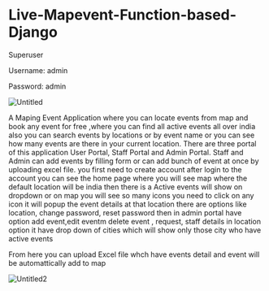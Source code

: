 # Live-Mapevent-Function-based-Django
Superuser

Username: admin

Password: admin

![Untitled](https://user-images.githubusercontent.com/90356288/210259190-222ead55-53b1-4dd5-9be2-27ebd19bc90c.png)

A Maping Event Application where you can locate events from map and book any event for free ,where you can find all active events all over india also you can search events by locations or by event name or you can see how many events are there in your current location. There are three portal of this application User Portal, Staff Portal and Admin Portal. Staff and Admin can add events by filling form or can add bunch of event at once by uploading excel file.
you first need to create account after login to the account you can see the home page where you will see map where the default location will be india 
then there is a Active events will show on dropdown or on map you will see so many icons you need to click on any icon it will popup the event details at that location 
there are options like location, change password, reset password then in admin portal have option add event,edit eventm delete event , request, staff details
in location option it have drop down of cities which will show only those city who have active events

From here you can upload Excel file whch have events detail and event will be automattically add to map

![Untitled2](https://user-images.githubusercontent.com/90356288/210259656-cb9e6db0-6a24-4e26-b6ce-595bf253078a.png)

